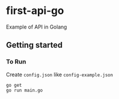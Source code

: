 # first-api-go

Example of API in Golang

## Getting started

### To Run
Create `config.json` like `config-example.json`

```shell
go get
go run main.go
```